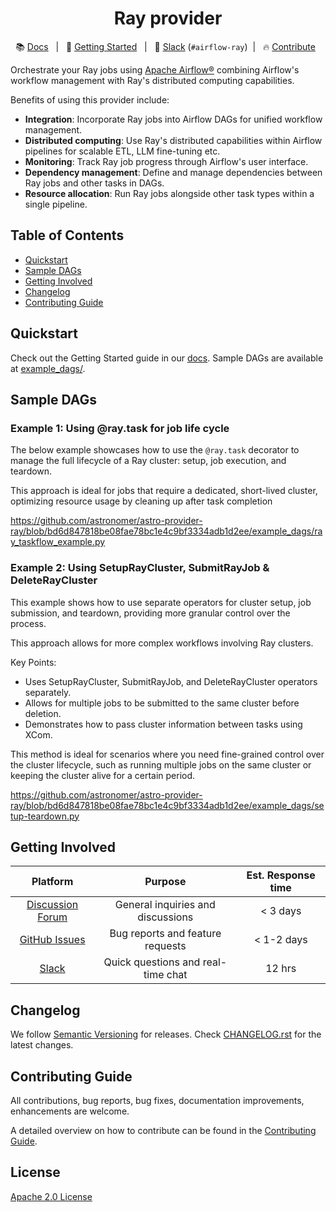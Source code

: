 <h1 align="center">
  Ray provider
</h1>

<div align="center">

:books: [Docs](https://astronomer.github.io/astro-provider-ray/) &nbsp; | &nbsp; :rocket: [Getting Started](https://astronomer.github.io/astro-provider-ray/getting_started/setup.html) &nbsp; | &nbsp; :speech_balloon: [Slack](https://join.slack.com/t/apache-airflow/shared_invite/zt-2nsw28cw1-Lw4qCS0fgme4UI_vWRrwEQ) (``#airflow-ray``)&nbsp; | &nbsp; :fire: [Contribute](https://astronomer.github.io/astro-provider-ray/CONTRIBUTING.html) &nbsp;

</div>

Orchestrate your Ray jobs using [Apache Airflow®](https://airflow.apache.org/) combining Airflow's workflow management with Ray's distributed computing capabilities.

Benefits of using this provider include:
- **Integration**: Incorporate Ray jobs into Airflow DAGs for unified workflow management.
- **Distributed computing**: Use Ray's distributed capabilities within Airflow pipelines for scalable ETL, LLM fine-tuning etc.
- **Monitoring**: Track Ray job progress through Airflow's user interface.
- **Dependency management**: Define and manage dependencies between Ray jobs and other tasks in DAGs.
- **Resource allocation**: Run Ray jobs alongside other task types within a single pipeline.


## Table of Contents
- [Quickstart](#quickstart)
- [Sample DAGs](#sample-dags)
- [Getting Involved](#getting-involved)
- [Changelog](#changelog)
- [Contributing Guide](#contributing-guide)

## Quickstart
Check out the Getting Started guide in our [docs](https://astronomer.github.io/astro-provider-ray/getting_started/setup.html). Sample DAGs are available at [example_dags/](https://github.com/astronomer/astro-provider-ray/tree/main/example_dags).

## Sample DAGs

### Example 1: Using @ray.task for job life cycle
The below example showcases how to use the ``@ray.task`` decorator to manage the full lifecycle of a Ray cluster: setup, job execution, and teardown.

This approach is ideal for jobs that require a dedicated, short-lived cluster, optimizing resource usage by cleaning up after task completion

https://github.com/astronomer/astro-provider-ray/blob/bd6d847818be08fae78bc1e4c9bf3334adb1d2ee/example_dags/ray_taskflow_example.py

### Example 2: Using SetupRayCluster, SubmitRayJob & DeleteRayCluster
This example shows how to use separate operators for cluster setup, job submission, and teardown, providing more granular control over the process.

This approach allows for more complex workflows involving Ray clusters.

Key Points:

- Uses SetupRayCluster, SubmitRayJob, and DeleteRayCluster operators separately.
- Allows for multiple jobs to be submitted to the same cluster before deletion.
- Demonstrates how to pass cluster information between tasks using XCom.

This method is ideal for scenarios where you need fine-grained control over the cluster lifecycle, such as running multiple jobs on the same cluster or keeping the cluster alive for a certain period.

https://github.com/astronomer/astro-provider-ray/blob/bd6d847818be08fae78bc1e4c9bf3334adb1d2ee/example_dags/setup-teardown.py

## Getting Involved

| Platform | Purpose | Est. Response time |
|:---:|:---:|:---:|
| [Discussion Forum](https://github.com/astronomer/astro-provider-ray/discussions) | General inquiries and discussions | < 3 days |
| [GitHub Issues](https://github.com/astronomer/astro-provider-ray/issues) | Bug reports and feature requests | < 1-2 days |
| [Slack](https://join.slack.com/t/apache-airflow/shared_invite/zt-2nsw28cw1-Lw4qCS0fgme4UI_vWRrwEQ) | Quick questions and real-time chat | 12 hrs |

## Changelog
We follow [Semantic Versioning](https://semver.org/) for releases. Check [CHANGELOG.rst](https://github.com/astronomer/astro-provider-ray/blob/main/CHANGELOG.rst) for the latest changes.

## Contributing Guide
All contributions, bug reports, bug fixes, documentation improvements, enhancements are welcome.

A detailed overview on how to contribute can be found in the [Contributing Guide](https://github.com/astronomer/astro-provider-ray/blob/main/docs/CONTRIBUTING.rst).

## License
[Apache 2.0 License](https://github.com/astronomer/astro-provider-ray/blob/main/LICENSE)
